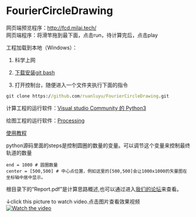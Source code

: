 # FourierCircleDrawing
网页端预览程序：http://fcd.milai.tech/    
网页端程序：将滑竿拖到最下面，点击run，待计算完后，点击play

工程加载到本地（Windows）：

1. 科学上网

1. [下载安装git bash](https://gitforwindows.org/) 

1. 打开控制台，随便进入一个文件夹执行下面的指令
```cmd
git clone https://github.com/ruanluyu/FourierCircleDrawing.git
```

计算工程的运行软件：[Visual studio Community 的 Python3](https://visualstudio.microsoft.com/zh-hans/vs/)

绘图工程的运行软件：[Processing](https://processing.org/download/)

[使用教程](https://www.bilibili.com/video/av28374720)

python源码里面的steps是控制圆圈的数量的变量。可以调节这个变量来控制最终轨道的数量  
```python3
end = 1000 # 圆圈数量
center = [500,500] # 中心点位置，例如这里的[500,500]会让1000x1000的矢量图在坐标轴中居中显示。
```
根目录下的“Report.pdf”是计算思路概述,也可以通过进入[我们的论坛](https://world.milai.tech/study/cg/proof-1000-circle-miku.html)来查看。

↓click this picture to watch video.点击图片查看效果视频  
[![Watch the video](https://raw.githubusercontent.com/ruanluyu/FourierCircleDrawing/master/Resource/miku.jpg)](https://www.bilibili.com/video/av28374720)
